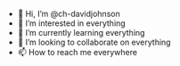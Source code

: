 - 👋 Hi, I’m @ch-davidjohnson
- 👀 I’m interested in everything 
- 🌱 I’m currently learning everything
- 💞️ I’m looking to collaborate on everything
- 📫 How to reach me everywhere 

<!---
ch-davidjohnson/ch-davidjohnson is a ✨ special ✨ repository because its `README.md` (this file) appears on your GitHub profile.
You can click the Preview link to take a look at your changes.
--->
